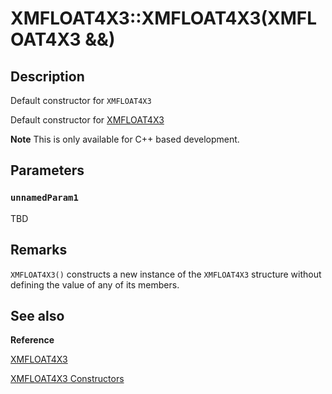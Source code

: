 # XMFLOAT4X3::XMFLOAT4X3(XMFLOAT4X3 &&)

## Description

Default constructor for `XMFLOAT4X3`

Default constructor for [XMFLOAT4X3](https://learn.microsoft.com/windows/desktop/api/directxmath/ns-directxmath-xmfloat4x3)

**Note** This is only available for C++ based development.

## Parameters

### `unnamedParam1`

TBD

## Remarks

`XMFLOAT4X3()` constructs a new instance of the `XMFLOAT4X3` structure without
defining the value of any of its members.

## See also

**Reference**

[XMFLOAT4X3](https://learn.microsoft.com/windows/desktop/api/directxmath/ns-directxmath-xmfloat4x3)

[XMFLOAT4X3 Constructors](https://learn.microsoft.com/windows/desktop/dxmath/xmfloat4x3-ctor)
